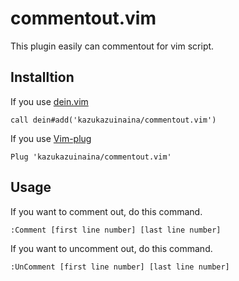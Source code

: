 # commentout.vim

This plugin easily can commentout for vim script.

## Installtion
If you use [dein.vim](https://github.com/Shougo/dein.vim)

```
call dein#add('kazukazuinaina/commentout.vim')
```

If you use [Vim-plug](https://github.com/junegunn/vim-plug)

```
Plug 'kazukazuinaina/commentout.vim'
```

## Usage

If you want to comment out, do this command.

```
:Comment [first line number] [last line number]
```

If you want to uncomment out, do this command.

```
:UnComment [first line number] [last line number]
```
